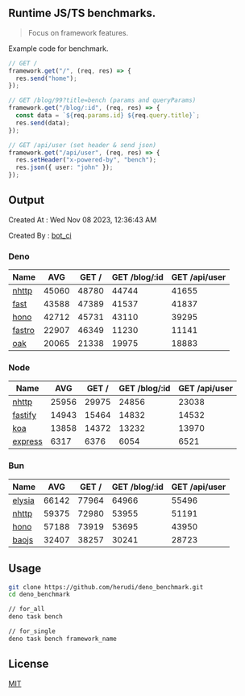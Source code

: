 ## Runtime JS/TS benchmarks.

> Focus on framework features.

Example code for benchmark.
```ts
// GET /
framework.get("/", (req, res) => {
  res.send("home");
});

// GET /blog/99?title=bench (params and queryParams)
framework.get("/blog/:id", (req, res) => {
  const data = `${req.params.id} ${req.query.title}`;
  res.send(data);
});

// GET /api/user (set header & send json)
framework.get("/api/user", (req, res) => {
  res.setHeader("x-powered-by", "bench");
  res.json({ user: "john" });
});
```

## Output
Created At : Wed Nov 08 2023, 12:36:43 AM

Created By : [bot_ci](https://github.com/herudi/deno_benchmarks/commits?author=github-actions%5Bbot%5D)


### Deno
|Name|AVG|GET /|GET /blog/:id|GET /api/user|
|----|----|----|----|----|
|[nhttp](https://github.com/nhttp/nhttp)|45060|48780|44744|41655|
|[fast](https://github.com/danteissaias/fast)|43588|47389|41537|41837|
|[hono](https://github.com/honojs/hono)|42712|45731|43110|39295|
|[fastro](https://github.com/fastrodev/fastro)|22907|46349|11230|11141|
|[oak](https://github.com/oakserver/oak)|20065|21338|19975|18883|
  


### Node
|Name|AVG|GET /|GET /blog/:id|GET /api/user|
|----|----|----|----|----|
|[nhttp](https://github.com/nhttp/nhttp)|25956|29975|24856|23038|
|[fastify](https://github.com/fastify/fastify)|14943|15464|14832|14532|
|[koa](https://github.com/koajs/koa)|13858|14372|13232|13970|
|[express](https://github.com/expressjs/express)|6317|6376|6054|6521|
  


### Bun
|Name|AVG|GET /|GET /blog/:id|GET /api/user|
|----|----|----|----|----|
|[elysia](https://github.com/elysiajs/elysia)|66142|77964|64966|55496|
|[nhttp](https://github.com/nhttp/nhttp)|59375|72980|53955|51191|
|[hono](https://github.com/honojs/hono)|57188|73919|53695|43950|
|[baojs](https://github.com/mattreid1/baojs)|32407|38257|30241|28723|
  



## Usage

```bash
git clone https://github.com/herudi/deno_benchmark.git
cd deno_benchmark

// for_all
deno task bench

// for_single
deno task bench framework_name
```

## License

[MIT](LICENSE)

